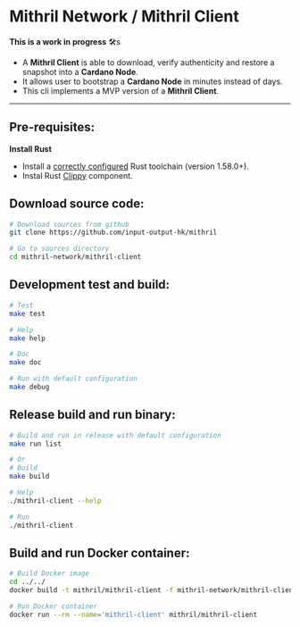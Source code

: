 # Mithril Network / Mithril Client

**This is a work in progress** :hammer_and_wrench:s

* A **Mithril Client** is able to download, verify authenticity and restore a snapshot into a **Cardano Node**.
* It allows user to bootstrap a **Cardano Node** in minutes instead of days.
* This cli implements a MVP version of a **Mithril Client**.

---
## Pre-requisites:

**Install Rust**

- Install a [correctly configured](https://www.rust-lang.org/learn/get-started) Rust toolchain (version 1.58.0+). 
- Instal Rust [Clippy](https://github.com/rust-lang/rust-clippy) component.


## Download source code:
```bash
# Download sources from github
git clone https://github.com/input-output-hk/mithril

# Go to sources directory
cd mithril-network/mithril-client
```

## Development test and build:
```bash
# Test
make test

# Help
make help

# Doc
make doc

# Run with default configuration
make debug
```

## Release build and run binary:
```bash
# Build and run in release with default configuration
make run list

# Or
# Build
make build

# Help
./mithril-client --help

# Run
./mithril-client
```

## Build and run Docker container:

```bash
# Build Docker image
cd ../../
docker build -t mithril/mithril-client -f mithril-network/mithril-client/Dockerfile .

# Run Docker container
docker run --rm --name='mithril-client' mithril/mithril-client
```
